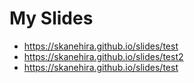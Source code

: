 # My Slides
- https://skanehira.github.io/slides/test
- https://skanehira.github.io/slides/test2
- https://skanehira.github.io/slides/test
